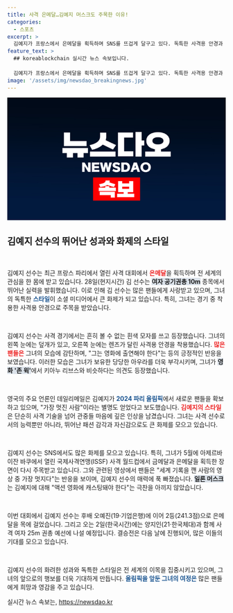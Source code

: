 ```yaml
---
title: 사격 은메달…김예지 머스크도 주목한 이유!
categories:
  - 스포츠
excerpt: >
  김예지가 프랑스에서 은메달을 획득하며 SNS를 뜨겁게 달구고 있다. 독특한 사격용 안경과 스타일로 가장 멋진 선수로 떠오른 그는 일론 머스크마저 극찬했다. 경기 전후 모습이 마치 액션 영화처럼 화제를 모으고 있다!
feature_text: >
  ## koreablockchain 실시간 뉴스 속보입니다.

  김예지가 프랑스에서 은메달을 획득하며 SNS를 뜨겁게 달구고 있다. 독특한 사격용 안경과 스타일로 가장 멋진 선수로 떠오른 그는 일론 머스크마저 극찬했다. 경기 전후 모습이 마치 액션 영화처럼 화제를 모으고 있다!
image: '/assets/img/newsdao_breakingnews.jpg'
---
```


<p><img src="/assets/img/newsdao_breakingnews.jpg" alt="koreablockchain 속보" /></p>

<h2 data-ke-size="size26">김예지 선수의 뛰어난 성과와 화제의 스타일</h2>

<p data-ke-size="size16">&nbsp;</p>

<p>김예지 선수는 최근 프랑스 파리에서 열린 사격 대회에서 <b><span style="color: #ee2323;">은메달</span></b>을 획득하며 전 세계의 관심을 한 몸에 받고 있습니다. 28일(현지시간) 김 선수는 <b><span style="background-color: #21538527;">여자 공기권총 10m</span></b> 종목에서 뛰어난 실력을 발휘했습니다. 이로 인해 김 선수는 많은 팬들에게 사랑받고 있으며, 그녀의 독특한 <b><span style="color: #1a5490;">스타일</span></b>이 소셜 미디어에서 큰 화제가 되고 있습니다. 특히, 그녀는 경기 중 착용한 사격용 안경으로 주목을 받았습니다.</p>

<p data-ke-size="size16">&nbsp;</p>

<p>김예지 선수는 사격 경기에서는 흔히 볼 수 없는 흰색 모자를 쓰고 등장했습니다. 그녀의 왼쪽 눈에는 덮개가 있고, 오른쪽 눈에는 렌즈가 달린 사격용 안경을 착용했습니다. <b><span style="color: #ee2323;">많은 팬들은</span></b> 그녀의 모습에 감탄하며, "그는 영화에 출연해야 한다"는 등의 긍정적인 반응을 보였습니다. 이러한 모습은 그녀가 보유한 당당한 아우라를 더욱 부각시키며, 그녀가 <b><span style="background-color: #21538527;">영화 '존 윅'</span></b>에서 키아누 리브스와 비슷하다는 의견도 등장했습니다.</p>

<p data-ke-size="size16">&nbsp;</p>

<p>영국의 주요 언론인 데일리메일은 김예지가 <b><span style="color: #1a5490;">2024 파리 올림픽</span></b>에서 새로운 팬들을 확보하고 있으며, "가장 멋진 사람"이라는 별명도 얻었다고 보도했습니다. <b><span style="color: #ee2323;">김예지의 스타일</span></b>은 단순히 사격 기술을 넘어 관중들 마음에 깊은 인상을 남겼습니다. 그녀는 사격 선수로서의 능력뿐만 아니라, 뛰어난 패션 감각과 자신감으로도 큰 화제를 모으고 있습니다.</p>

<p data-ke-size="size16">&nbsp;</p>

<p>김예지 선수는 SNS에서도 많은 화제를 모으고 있습니다. 특히, 그녀가 5월에 아제르바이잔 바쿠에서 열린 국제사격연맹(ISSF) 사격 월드컵에서 금메달과 은메달을 획득한 장면이 다시 주목받고 있습니다. 그와 관련된 영상에서 팬들은 "세계 기록을 깬 사람의 영상 중 가장 멋지다"는 반응을 보이며, 김예지 선수의 매력에 푹 빠졌습니다. <b><span style="background-color: #21538527;">일론 머스크</span></b>는 김예지에 대해 "액션 영화에 캐스팅돼야 한다"는 극찬을 아끼지 않았습니다.</p>

<p data-ke-size="size16">&nbsp;</p>

<p>이번 대회에서 김예지 선수는 후배 오예진(19·기업은행)에 이어 2등(241.3점)으로 은메달을 목에 걸었습니다. 그리고 오는 2일(한국시간)에는 양지인(21·한국체대)과 함께 사격 여자 25m 권총 예선에 나설 예정입니다. 결승전은 다음 날에 진행되어, 많은 이들의 기대를 모으고 있습니다.</p>

<p data-ke-size="size16">&nbsp;</p>

<p>김예지 선수의 화려한 성과와 독특한 스타일은 전 세계의 이목을 집중시키고 있으며, 그녀의 앞으로의 행보를 더욱 기대하게 만듭니다. <b><span style="color: #1a5490;">올림픽을 앞둔 그녀의 여정은</span></b> 많은 팬들에게 희망과 영감을 주고 있습니다.</p>
실시간 뉴스 속보는, <a href="https://newsdao.kr" rel="dofollow">https://newsdao.kr</a>


